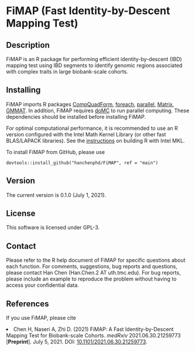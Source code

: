 # FiMAP (Fast Identity-by-Descent Mapping Test)
## Description
FiMAP is an R package for performing efficient identity-by-descent (IBD) mapping test using IBD segments to identify genomic regions associated with complex traits in large biobank-scale cohorts.
## Installing
FiMAP imports R packages <a href="https://CRAN.R-project.org/package=CompQuadForm">CompQuadForm</a>, <a href="https://CRAN.R-project.org/package=foreach">foreach</a>, <a href="https://CRAN.R-project.org/view=HighPerformanceComputing">parallel</a>, <a href="https://CRAN.R-project.org/package=Matrix">Matrix</a>, <a href="https://CRAN.R-project.org/package=GMMAT">GMMAT</a>. In addition, FiMAP requires <a href="https://CRAN.R-project.org/package=doMC">doMC</a> to run parallel computing. These dependencies should be installed before installing FiMAP.

For optimal computational performance, it is recommended to use an R version configured with the Intel Math Kernel Library (or other fast BLAS/LAPACK libraries). See the <a href="https://software.intel.com/en-us/articles/using-intel-mkl-with-r">instructions</a> on building R with Intel MKL.

To install FiMAP from GitHub, please use
```
devtools::install_github("hanchenphd/FiMAP", ref = "main")
```
## Version
The current version is 0.1.0 (July 1, 2021).
## License
This software is licensed under GPL-3.
## Contact
Please refer to the R help document of FiMAP for specific questions about each function. For comments, suggestions, bug reports and questions, please contact Han Chen (Han.Chen.2 AT uth.tmc.edu). For bug reports, please include an example to reproduce the problem without having to access your confidential data.
## References
<p>If you use FiMAP, please cite
<li>Chen H, Naseri A, Zhi D. (2021) FiMAP: A Fast Identity-by-Descent Mapping
Test for Biobank-scale Cohorts. <em>medRxiv</em> 2021.06.30.21259773
[<b>Preprint</b>]. July 5, 2021. DOI: <a href="https://doi.org/10.1101/2021.06.30.21259773">10.1101/2021.06.30.21259773</a>.</li></p>



